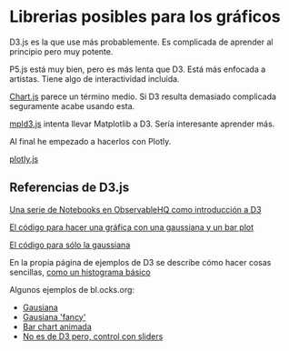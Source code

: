 
# Librerias posibles para los gráficos

D3.js es la que use más probablemente. Es complicada de aprender al principio pero muy potente.

P5.js está muy bien, pero es más lenta que D3. Está más enfocada a artistas. Tiene algo de interactividad incluida.

[Chart.js](https://www.chartjs.org/) parece un término medio. Si D3 resulta demasiado complicada seguramente acabe usando esta.

[mpld3.js](https://mpld3.github.io/) intenta llevar Matplotlib a D3. Sería interesante aprender más.

Al final he empezado a hacerlos con Plotly.

[plotly.js](https://plotly.com/javascript/)

## Referencias de D3.js

[Una serie de Notebooks en ObservableHQ como introducción a D3](https://observablehq.com/@d3/learn-d3)

[El código para hacer una gráfica con una gaussiana y un bar plot](https://gist.github.com/jsrubin/1fe23a1c6e287dcdc104c46f377b0235)

[El código para sólo la gaussiana](https://gist.github.com/phil-pedruco/88cb8a51cdce45f13c7e)

En la propia página de ejemplos de D3 se describe cómo hacer cosas sencillas, [como un histograma básico](https://www.d3-graph-gallery.com/graph/histogram_basic.html)

Algunos ejemplos de bl.ocks.org:
- [Gausiana](http://bl.ocks.org/phil-pedruco/88cb8a51cdce45f13c7e)
- [Gausiana 'fancy'](http://bl.ocks.org/jacobw56/2fd529120462c8ee044bccc3b0836547)
- [Bar chart animada](https://bl.ocks.org/mtandre/8e1849fcc177ac6baedf32fecf1dc517)
- [No es de D3 pero, control con sliders](https://bl.ocks.org/jfost00/c226dbce63ad3451526e)
